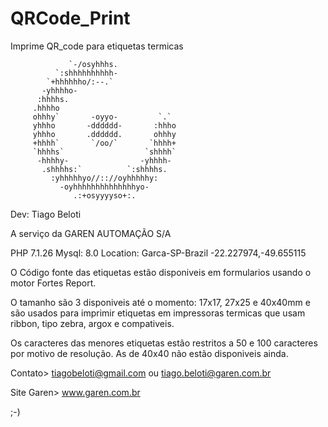 # QRCode_Print
Imprime QR_code para etiquetas termicas

                 `-/osyhhhs.                      
              `:shhhhhhhhhh-                      
            `+hhhhhho/:--.`                       
           -yhhhho-                               
          :hhhhs.                                 
         .hhhho                                   
         ohhhy`       -oyyo-         `.`          
         yhhho       -dddddd-       :hhho         
         yhhho       .dddddd.       ohhhy         
         +hhhh`       `/oo/`       `hhhh+         
         `hhhhs`                  `shhhh`         
          -hhhhy-                -yhhhh-          
           .shhhhs:`          `:shhhhs.           
             :yhhhhhyo//:://oyhhhhhy:             
               -oyhhhhhhhhhhhhhhyo-               
                  .:+osyyyyso+:.             

Dev: Tiago Beloti

A serviço da GAREN AUTOMAÇÃO S/A

PHP 7.1.26
Mysql: 8.0
Location: Garca-SP-Brazil
-22.227974,-49.655115

  O Código fonte das etiquetas estão disponiveis em formularios usando o motor Fortes Report.
  
  O tamanho são 3 disponiveis até o momento: 17x17, 27x25 e 40x40mm e são usados para imprimir etiquetas em impressoras termicas que usam
ribbon, tipo zebra, argox e compativeis.

  Os caracteres das menores etiquetas estão restritos a 50 e 100 caracteres por motivo de resolução. As de 40x40 não estão disponiveis ainda.
  
  Contato> tiagobeloti@gmail.com ou tiago.beloti@garen.com.br
  
  Site Garen> www.garen.com.br
  
  ;-)
